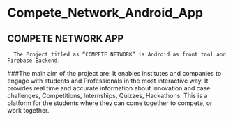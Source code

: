 # Compete_Network_Android_App

## COMPETE NETWORK APP
      The Project titled as “COMPETE NETWORK” is Android as front tool and Firebase Backend. 

###The main aim of the project are:
It enables institutes and companies to engage with students and Professionals in the most interactive way.
It provides real time and accurate  information about innovation and case challenges, Competitions, Internships, Quizzes, Hackathons.
This is a platform for the students where they can come together to compete, or work together.


